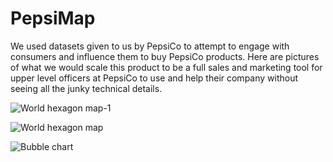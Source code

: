 # PepsiMap

We used datasets given to us by PepsiCo to attempt to engage with consumers and influence them to buy PepsiCo products.
Here are pictures of what we would scale this product to be a full sales and marketing tool for upper level officers at PepsiCo to use and help their company without seeing all the junky technical details.

![World hexagon map-1](https://user-images.githubusercontent.com/68599401/192136014-1efec09a-beb5-4fe2-bebb-013f93d7000b.jpg)

![World hexagon map](https://user-images.githubusercontent.com/68599401/192136048-ec352d90-a6f4-4698-8d2b-ba7ffc74cf78.jpg)

![Bubble chart](https://user-images.githubusercontent.com/68599401/192136061-560599ef-8b73-4110-952a-969c6ce6530d.jpg)

